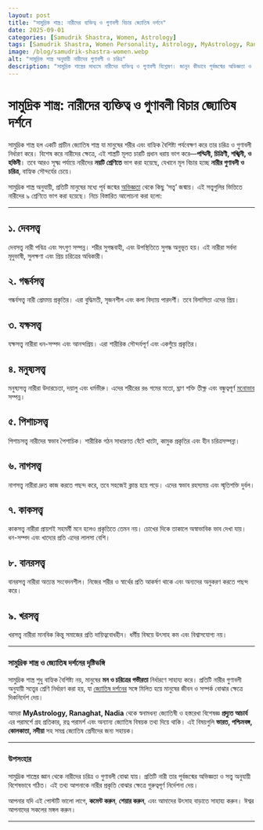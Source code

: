 ```yaml
---
layout: post
title: "সামুদ্রিক শাস্ত্র: নারীদের ব্যক্তিত্ব ও গুণাবলী বিচার জ্যোতিষ দর্শনে"
date: 2025-09-01
categories: [Samudrik Shastra, Women, Astrology]
tags: [Samudrik Shastra, Women Personality, Astrology, MyAstrology, Ranaghat, Nadia, Predyut Acharya, Palmistry, Horoscope, Remedies, Gems]
image: /blog/samudrik-shastra-women.webp
alt: "সামুদ্রিক শাস্ত্র অনুযায়ী নারীদের গুণাবলী ও চরিত্র"
description: "সামুদ্রিক শাস্ত্রের মাধ্যমে নারীদের ব্যক্তিত্ব ও গুণাবলী বিশ্লেষণ। জানুন কীভাবে পূর্বজন্মের অভিজ্ঞতা ও সত্ত্ব অনুযায়ী নারীরা ৯ ধরনের শ্রেণিতে ভাগ করা হয়।"
---
```


# সামুদ্রিক শাস্ত্র: নারীদের ব্যক্তিত্ব ও গুণাবলী বিচার জ্যোতিষ দর্শনে

সামুদ্রিক শাস্ত্র হল একটি প্রাচীন জ্যোতিষ শাস্ত্র যা মানুষের শরীর এবং বাহ্যিক বৈশিষ্ট্য পর্যবেক্ষণ করে তার চরিত্র ও গুণাবলী নির্ধারণ করে। বিশেষ করে নারীদের ক্ষেত্রে, এই শাস্ত্রটি মূলত চারটি প্রধান ধরায় ভাগ করে—**পদ্মিনী, চিত্রিণী, শঙ্খিনী, ও হস্তিনী**। তবে আরও সূক্ষ্ম পর্যায়ে নারীদের **নয়টি শ্রেণিতে** ভাগ করা হয়েছে, যেখানে মূল বিচার হচ্ছে **নারীর গুণাবলী ও চরিত্র**, বাহ্যিক সৌন্দর্যের চেয়ে।  

সামুদ্রিক শাস্ত্র অনুযায়ী, প্রতিটি মানুষের মধ্যে পূর্ব জন্মের [অভিজ্ঞতা](https://bangla.myastrology.in/2025/07/blog-post_27.html) থেকে কিছু ‘সত্ত্ব’ জন্মায়। এই সত্ত্বগুলির ভিত্তিতে নারীদের ৯ শ্রেণিতে ভাগ করা হয়েছে। নিচে বিস্তারিত আলোচনা করা হলো:  

---

## ১. দেবসত্ত্ব  
দেবসত্ত্ব নারী পবিত্র এবং সৎগুণ সম্পন্ন। শরীর সুগন্ধবাহী, এবং উপস্থিতিতে সুগন্ধ অনুভূত হয়। এই নারীরা সর্বদা মৃদুভাষী, সুলক্ষণা এবং প্রিয় চরিত্রের অধিকারী।  

## ২. গন্ধর্বসত্ত্ব  
গন্ধর্বসত্ত্ব নারী প্রেমময় প্রকৃতির। এরা বুদ্ধিমতী, সৃজনশীল এবং কলা বিদ্যায় পারদর্শী। তবে বিলাসিতা এদের প্রিয়।  

## ৩. যক্ষসত্ত্ব  
যক্ষসত্ত্ব নারীরা ধন-সম্পদ এবং আনন্দপ্রিয়। এরা শারীরিক সৌন্দর্যপূর্ণ এবং একগুঁয়ে প্রকৃতির।  

## ৪. মনুষ্যসত্ত্ব  
মনুষ্যসত্ত্ব নারীরা উদারচেতা, দয়ালু এবং ধর্মভীরু। এদের শরীরের রঙ গমের মতো, ঘ্রাণ শক্তি তীক্ষ্ণ এবং বন্ধুত্বপূর্ণ [মনোভাব](https://prodyutacharya.blogspot.com/2025/07/blog-post_37.html) সম্পন্ন।  

## ৫. পিশাচসত্ত্ব  
পিশাচসত্ত্ব নারীদের স্বভাব পৈশাচিক। শারীরিক গঠন সাধারণত বেঁটে খাটো, কামুক প্রকৃতির এবং হীন চরিত্রসম্পন্না।  

## ৬. নাগসত্ত্ব  
নাগসত্ত্ব নারীরা দ্রুত কাজ করতে পছন্দ করে, তবে সহজেই ক্লান্ত হয়ে পড়ে। এদের স্বভাব রহস্যময় এবং স্মৃতিশক্তি দুর্বল।  

## ৭. কাকসত্ত্ব  
কাকসত্ত্ব নারীরা প্রায়শই সহমর্মী মনে হলেও প্রকৃতিতে তেমন নয়। চোখের দিকে তাকালে অস্বাভাবিক ভাব দেখা যায়। ধন-সম্পদ এবং খাদ্যের প্রতি এদের লালসা বেশি।  

## ৮. বানরসত্ত্ব  
বানরসত্ত্ব নারীরা অত্যন্ত সংবেদনশীল। নিজের শরীর ও স্বার্থের প্রতি আকর্ষণ থাকে এবং অন্যদের অনুকরণ করতে পছন্দ করে।  

## ৯. খরসত্ত্ব  
খরসত্ত্ব নারীরা মানবিক কিন্তু সমাজের প্রতি দায়িত্ববোধহীন। ধর্মীয় বিষয়ে উৎসাহ কম এবং বিশ্বাসযোগ্য নয়।  

---

### সামুদ্রিক শাস্ত্র ও জ্যোতিষ দর্শনের দৃষ্টিভঙ্গি  
সামুদ্রিক শাস্ত্র শুধু বাহ্যিক বৈশিষ্ট্য নয়, মানুষের **মন ও চরিত্রের গভীরতা** নির্ধারণে সাহায্য করে। প্রতিটি নারীর গুণাবলী অনুযায়ী সত্ত্বের শ্রেণি নির্ধারণ করা হয়, যা [জ্যোতিষ দর্শনের](https://prodyutacharya.blogspot.com/2025/08/rashi-nakshatra-character-horoscope-analysis.html.html) সঙ্গে মিলিত হয়ে মানুষের জীবন ও সম্পর্ক বোঝার ক্ষেত্রে দিকনির্দেশ দেয়।  

আমরা **MyAstrology, Ranaghat, Nadia** থেকে স্বনামধন্য জ্যোতিষী ও হস্তরেখা বিশেষজ্ঞ **প্রদ্যুত আচার্য** এর পরামর্শে গ্রহ প্রতিকার, রত্ন পরামর্শ এবং অন্যান্য জ্যোতিষ বিষয়ক তথ্য দিয়ে থাকি। এই বিষয়গুলি **ভারত, পশ্চিমবঙ্গ, কোলকাতা, নদীয়া** সহ সমগ্র জ্যোতিষ প্রেমীদের জন্য সহায়ক।  

---

### উপসংহার  
সামুদ্রিক শাস্ত্রের জ্ঞান থেকে নারীদের চরিত্র ও গুণাবলী বোঝা যায়। প্রতিটি নারী তার পূর্বজন্মের অভিজ্ঞতা ও সত্ত্ব অনুযায়ী বিশেষভাবে গঠিত। এই তথ্য আপনাকে নারীর প্রকৃতি বোঝার ক্ষেত্রে গুরুত্বপূর্ণ নির্দেশনা দেয়।  

আপনার যদি এই পোস্টটি ভালো লাগে, **কমেন্ট করুন**, **শেয়ার করুন**, এবং আমাদের উৎসাহ বাড়াতে সাহায্য করুন। ঈশ্বর আপনাদের সকলের মঙ্গল করুন।  

---
